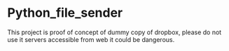 # Python_file_sender

This project is proof of concept of dummy copy of dropbox, please do not use it servers accessible from web it could be dangerous.
